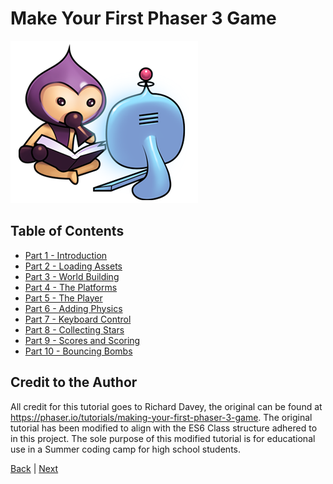 # Make Your First Phaser 3 Game

![](images/icon-learn.png)

## Table of Contents
- [Part 1 - Introduction](part-1.md)
- [Part 2 - Loading Assets](part-2.md)
- [Part 3 - World Building](part-3.md)
- [Part 4 - The Platforms](part-4.md)
- [Part 5 - The Player](part-5.md)
- [Part 6 - Adding Physics](part-6.md)
- [Part 7 - Keyboard Control](part-7.md)
- [Part 8 - Collecting Stars](part-8.md)
- [Part 9 - Scores and Scoring](part-9.md)
- [Part 10 - Bouncing Bombs](part-10.md)

## Credit to the Author

All credit for this tutorial goes to Richard Davey, the original can be found at https://phaser.io/tutorials/making-your-first-phaser-3-game. The original tutorial has been modified to align with the ES6 Class structure adhered to in this project. The sole purpose of this modified tutorial is for educational use in a Summer coding camp for high school students.

[Back](../README.md) | [Next](part-1.md)